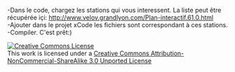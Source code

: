 -Dans le code, chargez les stations qui vous interessent. La liste peut être récupérée içi: http://www.velov.grandlyon.com/Plan-interactif.61.0.html  
-Ajouter dans le projet xCode les fichiers sont correspondant à ces stations.  
-Compiler. C'est prêt:)  
  
  

<a rel="license" href="http://creativecommons.org/licenses/by-nc-sa/3.0/deed.en_US"><img alt="Creative Commons License" style="border-width:0" src="http://i.creativecommons.org/l/by-nc-sa/3.0/88x31.png" /></a><br />This work is licensed under a <a rel="license" href="http://creativecommons.org/licenses/by-nc-sa/3.0/deed.en_US">Creative Commons Attribution-NonCommercial-ShareAlike 3.0 Unported License</a>